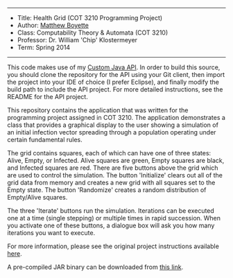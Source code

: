 *******************************************************************

* Title:     Health Grid (COT 3210 Programming Project)
* Author:    [Matthew Boyette](mailto:Dyndrilliac@gmail.com)
* Class:     Computability Theory & Automata (COT 3210)
* Professor: Dr. William 'Chip' Klostermeyer
* Term:      Spring 2014

*******************************************************************

This code makes use of my [Custom Java API](https://github.com/Dyndrilliac/java-custom-api). In order to build this source, you should clone the repository for the API using your Git client, then import the project into your IDE of choice (I prefer Eclipse), and finally modify the build path to include the API project. For more detailed instructions, see the README for the API project.

This repository contains the application that was written for the programming project assigned in COT 3210. The application demonstrates a class that provides a graphical display to the user showing a simulation of an initial infection vector spreading through a population operating under certain fundamental rules.

The grid contains squares, each of which can have one of three states: Alive, Empty, or Infected. Alive squares are green, Empty squares are black, and Infected squares are red. There are five buttons above the grid which are used to control the simulation. The button 'Initialize' clears out all of the grid data from memory and creates a new grid with all squares set to the Empty state. The button 'Randomize' creates a random distribution of Empty/Alive squares.

The three 'Iterate' buttons run the simulation. Iterations can be executed one at a time (single stepping) or multiple times in rapid succession. When you activate one of these buttons, a dialogue box will ask you how many iterations you want to execute.

For more information, please see the original project instructions available [here](http://www.unf.edu/~wkloster/3210/prog.txt).

A pre-compiled JAR binary can be downloaded from [this link](https://www.dropbox.com/s/8ttgqf24izo08yq/COT3210Project_N00868808_MBoyette.jar).
